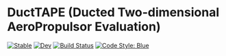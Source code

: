 # DuctTAPE (**Duct**ed **T**wo-dimensional **A**ero**P**ropulsor **E**valuation)

[![Stable](https://img.shields.io/badge/docs-stable-blue.svg)](https://flow.byu.edu/DuctTAPE.jl/stable)
[![Dev](https://img.shields.io/badge/docs-dev-blue.svg)](https://flow.byu.edu/DuctTAPE.jl/dev)
[![Build Status](https://github.com/byuflowlab/DuctTAPE.jl/actions/workflows/CI.yml/badge.svg?branch=main)](https://github.com/byuflowlab/DuctTAPE.jl/actions/workflows/CI.yml?query=branch%3Amain)
[![Code Style: Blue](https://img.shields.io/badge/code%20style-blue-4495d1.svg)](https://github.com/invenia/BlueStyle)
